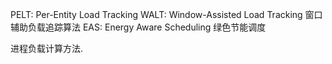 PELT: Per-Entity Load Tracking
WALT: Window-Assisted Load Tracking 窗口辅助负载追踪算法
EAS: Energy Aware Scheduling 绿色节能调度

进程负载计算方法.
